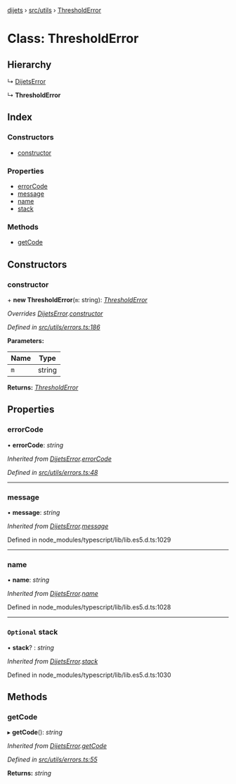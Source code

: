 [dijets](../README.md) › [src/utils](../modules/src_utils.md) › [ThresholdError](src_utils.thresholderror.md)

# Class: ThresholdError

## Hierarchy

  ↳ [DijetsError](src_utils.dijetserror.md)

  ↳ **ThresholdError**

## Index

### Constructors

* [constructor](src_utils.thresholderror.md#constructor)

### Properties

* [errorCode](src_utils.thresholderror.md#errorcode)
* [message](src_utils.thresholderror.md#message)
* [name](src_utils.thresholderror.md#name)
* [stack](src_utils.thresholderror.md#optional-stack)

### Methods

* [getCode](src_utils.thresholderror.md#getcode)

## Constructors

###  constructor

\+ **new ThresholdError**(`m`: string): *[ThresholdError](src_utils.thresholderror.md)*

*Overrides [DijetsError](src_utils.dijetserror.md).[constructor](src_utils.dijetserror.md#constructor)*

*Defined in [src/utils/errors.ts:186](https://github.com/Dijets-Inc/dijetsjs/blob/ca67b81/src/utils/errors.ts#L186)*

**Parameters:**

Name | Type |
------ | ------ |
`m` | string |

**Returns:** *[ThresholdError](src_utils.thresholderror.md)*

## Properties

###  errorCode

• **errorCode**: *string*

*Inherited from [DijetsError](src_utils.dijetserror.md).[errorCode](src_utils.dijetserror.md#errorcode)*

*Defined in [src/utils/errors.ts:48](https://github.com/Dijets-Inc/dijetsjs/blob/ca67b81/src/utils/errors.ts#L48)*

___

###  message

• **message**: *string*

*Inherited from [DijetsError](src_utils.dijetserror.md).[message](src_utils.dijetserror.md#message)*

Defined in node_modules/typescript/lib/lib.es5.d.ts:1029

___

###  name

• **name**: *string*

*Inherited from [DijetsError](src_utils.dijetserror.md).[name](src_utils.dijetserror.md#name)*

Defined in node_modules/typescript/lib/lib.es5.d.ts:1028

___

### `Optional` stack

• **stack**? : *string*

*Inherited from [DijetsError](src_utils.dijetserror.md).[stack](src_utils.dijetserror.md#optional-stack)*

Defined in node_modules/typescript/lib/lib.es5.d.ts:1030

## Methods

###  getCode

▸ **getCode**(): *string*

*Inherited from [DijetsError](src_utils.dijetserror.md).[getCode](src_utils.dijetserror.md#getcode)*

*Defined in [src/utils/errors.ts:55](https://github.com/Dijets-Inc/dijetsjs/blob/ca67b81/src/utils/errors.ts#L55)*

**Returns:** *string*
